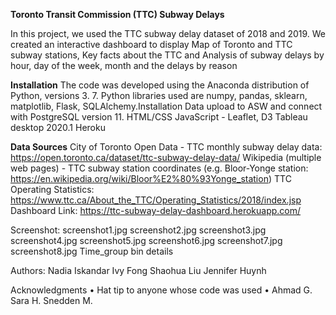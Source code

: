 

**Toronto Transit Commission (TTC) Subway Delays**

In this project, we used the TTC subway delay dataset of 2018 and 2019. We created an interactive dashboard to display Map of Toronto and TTC subway stations, Key facts about the TTC and Analysis of subway delays by hour, day of the week, month and the delays by reason

**Installation**
The code was developed using the Anaconda distribution of Python, versions 3. 7. Python libraries used are numpy, pandas, sklearn, matplotlib, Flask, SQLAlchemy.Installation
Data upload to ASW and connect with PostgreSQL version 11.
HTML/CSS
JavaScript - Leaflet, D3
Tableau desktop 2020.1 
Heroku

**Data Sources**
City of Toronto Open Data - TTC monthly subway delay data: https://open.toronto.ca/dataset/ttc-subway-delay-data/
Wikipedia (multiple web pages) - TTC subway station coordinates (e.g. Bloor-Yonge station: https://en.wikipedia.org/wiki/Bloor%E2%80%93Yonge_station)
TTC Operating Statistics: https://www.ttc.ca/About_the_TTC/Operating_Statistics/2018/index.jsp
Dashboard Link:
https://ttc-subway-delay-dashboard.herokuapp.com/

Screenshot:
screenshot1.jpg screenshot2.jpg screenshot3.jpg screenshot4.jpg screenshot5.jpg screenshot6.jpg screenshot7.jpg screenshot8.jpg
Time_group bin details

Authors: 
Nadia Iskandar
Ivy Fong
Shaohua Liu
Jennifer Huynh

Acknowledgments
•	Hat tip to anyone whose code was used
•	Ahmad G. Sara H. Snedden M.

